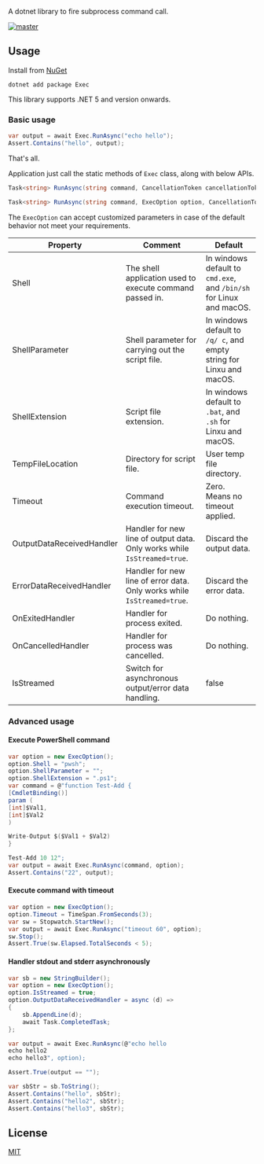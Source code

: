 A dotnet library to fire subprocess command call.

[![master](https://github.com/JerryBian/exec-dotnet/actions/workflows/build.yml/badge.svg)](https://github.com/JerryBian/exec-dotnet/actions/workflows/build.yml)

## Usage

Install from [NuGet](https://www.nuget.org/packages/exec)

```
dotnet add package Exec
```

This library supports .NET 5 and version onwards.

### Basic usage

```csharp
var output = await Exec.RunAsync("echo hello");
Assert.Contains("hello", output);
```

That's all. 

Application just call the static methods of `Exec` class, along with below APIs.

```csharp
Task<string> RunAsync(string command, CancellationToken cancellationToken = default)

Task<string> RunAsync(string command, ExecOption option, CancellationToken cancellationToken = default)
```
The `ExecOption` can accept customized parameters in case of the default behavior not meet your requirements.

| Property | Comment | Default |
| --- | --- | --- |
| Shell | The shell application used to execute command passed in. | In windows default to `cmd.exe`, and `/bin/sh` for Linux and macOS. |
| ShellParameter | Shell parameter for carrying out the script file. | In windows default to `/q/ c`, and empty string for Linxu and macOS. |
| ShellExtension | Script file extension. | In windows default to `.bat`, and `.sh` for Linxu and macOS. |
| TempFileLocation | Directory for script file. | User temp file directory. |
| Timeout | Command execution timeout. | Zero. Means no timeout applied. |
| OutputDataReceivedHandler | Handler for new line of output data. Only works while `IsStreamed=true`. | Discard the output data. |
| ErrorDataReceivedHandler | Handler for new line of error data. Only works while `IsStreamed=true`. | Discard the error data. |
| OnExitedHandler | Handler for process exited. | Do nothing. |
| OnCancelledHandler | Handler for process was cancelled. | Do nothing. |
| IsStreamed | Switch for asynchronous output/error data handling. | false |

### Advanced usage

#### Execute PowerShell command

```csharp
var option = new ExecOption();
option.Shell = "pwsh";
option.ShellParameter = "";
option.ShellExtension = ".ps1";
var command = @"function Test-Add {
[CmdletBinding()]
param (
[int]$Val1,
[int]$Val2
)

Write-Output $($Val1 + $Val2)
}

Test-Add 10 12";
var output = await Exec.RunAsync(command, option);
Assert.Contains("22", output);
```

#### Execute command with timeout

```csharp
var option = new ExecOption();
option.Timeout = TimeSpan.FromSeconds(3);
var sw = Stopwatch.StartNew();
var output = await Exec.RunAsync("timeout 60", option);
sw.Stop();
Assert.True(sw.Elapsed.TotalSeconds < 5);
```

#### Handler stdout and stderr asynchronously

```csharp
var sb = new StringBuilder();
var option = new ExecOption();
option.IsStreamed = true;
option.OutputDataReceivedHandler = async (d) =>
{
    sb.AppendLine(d);
    await Task.CompletedTask;
};

var output = await Exec.RunAsync(@"echo hello
echo hello2
echo hello3", option);

Assert.True(output == "");

var sbStr = sb.ToString();
Assert.Contains("hello", sbStr);
Assert.Contains("hello2", sbStr);
Assert.Contains("hello3", sbStr);
```

## License

[MIT](./LICENSE)